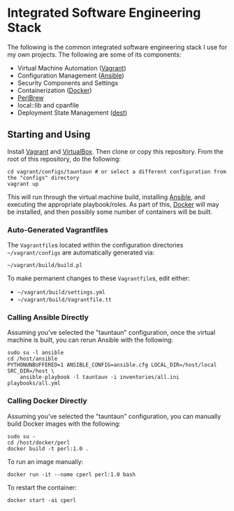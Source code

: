 ﻿# Integrated Software Engineering Stack

The following is the common integrated software engineering stack I use for my
own projects. The following are some of its components:

- Virtual Machine Automation ([Vagrant](http://vagrantup.com/))
- Configuration Management ([Ansible](https://www.ansible.com/))
- Security Components and Settings
- Containerization ([Docker](https://www.docker.com/))
- [PerlBrew](https://metacpan.org/pod/distribution/App-perlbrew/bin/perlbrew)
- local::lib and cpanfile
- Deployment State Management ([dest](https://metacpan.org/pod/App::Dest))

## Starting and Using

Install [Vagrant](http://vagrantup.com/) and
[VirtualBox](https://www.virtualbox.org). Then clone or copy this repository.
From the root of this repository, do the following:

    cd vagrant/configs/tauntaun # or select a different configuration from the "configs" directory
    vagrant up

This will run through the virtual machine build, installing
[Ansible](https://www.ansible.com/), and executing the appropriate
playbook/roles. As part of this, [Docker](https://www.docker.com/) will may be
installed, and then possibly some number of containers will be built.

### Auto-Generated Vagrantfiles

The `Vagrantfile`s located within the configuration directories
`~/vagrant/configs` are automatically generated via:

    ~/vagrant/build/build.pl

To make permanent changes to these `Vagrantfile`s, edit either:

- `~/vagrant/build/settings.yml`
- `~/vagrant/build/Vagrantfile.tt`

### Calling Ansible Directly

Assuming you've selected the "tauntaun" configuration, once the virtual machine
is built, you can rerun Ansible with the following:

    sudo su -l ansible
    cd /host/ansible
    PYTHONUNBUFFERED=1 ANSIBLE_CONFIG=ansible.cfg LOCAL_DIR=/host/local SRC_DIR=/host \
        ansible-playbook -l tauntaun -i inventories/all.ini playbooks/all.yml

### Calling Docker Directly

Assuming you've selected the "tauntaun" configuration, you can manually build
Docker images with the following:

    sudo su -
    cd /host/docker/perl
    docker build -t perl:1.0 .

To run an image manually:

    docker run -it --name cperl perl:1.0 bash

To restart the container:

    docker start -ai cperl
